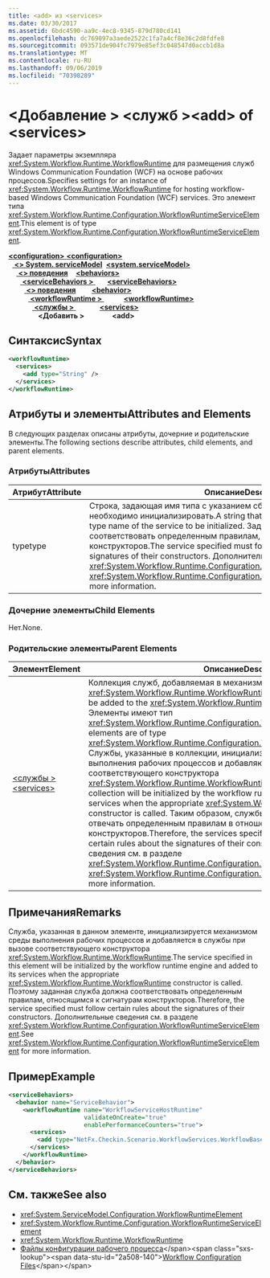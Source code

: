 ```yaml
---
title: <add> из <services>
ms.date: 03/30/2017
ms.assetid: 6bdc4590-aa9c-4ec8-9345-879d780cd141
ms.openlocfilehash: dc769097a3aede2522c1fa7a4cf8e36c2d8fdfe8
ms.sourcegitcommit: 093571de904fc7979e85ef3c048547d0accb1d8a
ms.translationtype: MT
ms.contentlocale: ru-RU
ms.lasthandoff: 09/06/2019
ms.locfileid: "70398289"
---
```

# <a name="add-of-services"></a><span data-ttu-id="2a508-102">\<Добавление > \<служб ></span><span class="sxs-lookup"><span data-stu-id="2a508-102">\<add> of \<services></span></span>
<span data-ttu-id="2a508-103">Задает параметры экземпляра <xref:System.Workflow.Runtime.WorkflowRuntime> для размещения служб Windows Communication Foundation (WCF) на основе рабочих процессов.</span><span class="sxs-lookup"><span data-stu-id="2a508-103">Specifies settings for an instance of <xref:System.Workflow.Runtime.WorkflowRuntime> for hosting workflow-based Windows Communication Foundation (WCF) services.</span></span> <span data-ttu-id="2a508-104">Это элемент типа <xref:System.Workflow.Runtime.Configuration.WorkflowRuntimeServiceElement>.</span><span class="sxs-lookup"><span data-stu-id="2a508-104">This element is of type <xref:System.Workflow.Runtime.Configuration.WorkflowRuntimeServiceElement>.</span></span>  
  
<span data-ttu-id="2a508-105">[ **\<configuration>** ](../configuration-element.md)</span><span class="sxs-lookup"><span data-stu-id="2a508-105">[**\<configuration>**](../configuration-element.md)</span></span>\
<span data-ttu-id="2a508-106">&nbsp;&nbsp;[ **\<> System. serviceModel**](system-servicemodel.md)</span><span class="sxs-lookup"><span data-stu-id="2a508-106">&nbsp;&nbsp;[**\<system.serviceModel>**](system-servicemodel.md)</span></span>\
<span data-ttu-id="2a508-107">&nbsp;&nbsp;&nbsp;&nbsp;[ **\<> поведения**](behaviors.md)</span><span class="sxs-lookup"><span data-stu-id="2a508-107">&nbsp;&nbsp;&nbsp;&nbsp;[**\<behaviors>**](behaviors.md)</span></span>\
<span data-ttu-id="2a508-108">&nbsp;&nbsp;&nbsp;&nbsp;&nbsp;&nbsp;[ **\<serviceBehaviors >** ](servicebehaviors.md)</span><span class="sxs-lookup"><span data-stu-id="2a508-108">&nbsp;&nbsp;&nbsp;&nbsp;&nbsp;&nbsp;[**\<serviceBehaviors>**](servicebehaviors.md)</span></span>\
<span data-ttu-id="2a508-109">&nbsp;&nbsp;&nbsp;&nbsp;&nbsp;&nbsp;&nbsp;&nbsp;[ **\<> поведения**](behavior-of-servicebehaviors.md)</span><span class="sxs-lookup"><span data-stu-id="2a508-109">&nbsp;&nbsp;&nbsp;&nbsp;&nbsp;&nbsp;&nbsp;&nbsp;[**\<behavior>**](behavior-of-servicebehaviors.md)</span></span>\
<span data-ttu-id="2a508-110">&nbsp;&nbsp;&nbsp;&nbsp;&nbsp;&nbsp;&nbsp;&nbsp;&nbsp;&nbsp;[ **\<workflowRuntime >** ](workflowruntime.md)</span><span class="sxs-lookup"><span data-stu-id="2a508-110">&nbsp;&nbsp;&nbsp;&nbsp;&nbsp;&nbsp;&nbsp;&nbsp;&nbsp;&nbsp;[**\<workflowRuntime>**](workflowruntime.md)</span></span>\
<span data-ttu-id="2a508-111">&nbsp;&nbsp;&nbsp;&nbsp;&nbsp;&nbsp;&nbsp;&nbsp;&nbsp;&nbsp;&nbsp;&nbsp;[ **\<службы >** ](services-of-workflowruntime.md)</span><span class="sxs-lookup"><span data-stu-id="2a508-111">&nbsp;&nbsp;&nbsp;&nbsp;&nbsp;&nbsp;&nbsp;&nbsp;&nbsp;&nbsp;&nbsp;&nbsp;[**\<services>**](services-of-workflowruntime.md)</span></span>\
<span data-ttu-id="2a508-112">&nbsp;&nbsp;&nbsp;&nbsp;&nbsp;&nbsp;&nbsp;&nbsp;&nbsp;&nbsp;&nbsp;&nbsp;&nbsp;&nbsp; **\<Добавить >**</span><span class="sxs-lookup"><span data-stu-id="2a508-112">&nbsp;&nbsp;&nbsp;&nbsp;&nbsp;&nbsp;&nbsp;&nbsp;&nbsp;&nbsp;&nbsp;&nbsp;&nbsp;&nbsp;**\<add>**</span></span>  
  
## <a name="syntax"></a><span data-ttu-id="2a508-113">Синтаксис</span><span class="sxs-lookup"><span data-stu-id="2a508-113">Syntax</span></span>  
  
```xml  
<workflowRuntime>
  <services>
    <add type="String" />
  </services>
</workflowRuntime>
```  
  
## <a name="attributes-and-elements"></a><span data-ttu-id="2a508-114">Атрибуты и элементы</span><span class="sxs-lookup"><span data-stu-id="2a508-114">Attributes and Elements</span></span>  
 <span data-ttu-id="2a508-115">В следующих разделах описаны атрибуты, дочерние и родительские элементы.</span><span class="sxs-lookup"><span data-stu-id="2a508-115">The following sections describe attributes, child elements, and parent elements.</span></span>  
  
### <a name="attributes"></a><span data-ttu-id="2a508-116">Атрибуты</span><span class="sxs-lookup"><span data-stu-id="2a508-116">Attributes</span></span>  
  
|<span data-ttu-id="2a508-117">Атрибут</span><span class="sxs-lookup"><span data-stu-id="2a508-117">Attribute</span></span>|<span data-ttu-id="2a508-118">Описание</span><span class="sxs-lookup"><span data-stu-id="2a508-118">Description</span></span>|  
|---------------|-----------------|  
|<span data-ttu-id="2a508-119">type</span><span class="sxs-lookup"><span data-stu-id="2a508-119">type</span></span>|<span data-ttu-id="2a508-120">Строка, задающая имя типа с указанием сборки для службы, которую необходимо инициализировать.</span><span class="sxs-lookup"><span data-stu-id="2a508-120">A string that specifies the assembly-qualified type name of the service to be initialized.</span></span> <span data-ttu-id="2a508-121">Заданная служба должна соответствовать определенным правилам, связанным с сигнатурами их конструкторов.</span><span class="sxs-lookup"><span data-stu-id="2a508-121">The service specified must follow certain rules about the signatures of their constructors.</span></span> <span data-ttu-id="2a508-122">Дополнительные сведения см. в разделе <xref:System.Workflow.Runtime.Configuration.WorkflowRuntimeServiceElement>.</span><span class="sxs-lookup"><span data-stu-id="2a508-122">See <xref:System.Workflow.Runtime.Configuration.WorkflowRuntimeServiceElement> for more information.</span></span>|  
  
### <a name="child-elements"></a><span data-ttu-id="2a508-123">Дочерние элементы</span><span class="sxs-lookup"><span data-stu-id="2a508-123">Child Elements</span></span>  
 <span data-ttu-id="2a508-124">Нет.</span><span class="sxs-lookup"><span data-stu-id="2a508-124">None.</span></span>  
  
### <a name="parent-elements"></a><span data-ttu-id="2a508-125">Родительские элементы</span><span class="sxs-lookup"><span data-stu-id="2a508-125">Parent Elements</span></span>  
  
|<span data-ttu-id="2a508-126">Элемент</span><span class="sxs-lookup"><span data-stu-id="2a508-126">Element</span></span>|<span data-ttu-id="2a508-127">Описание</span><span class="sxs-lookup"><span data-stu-id="2a508-127">Description</span></span>|  
|-------------|-----------------|  
|[<span data-ttu-id="2a508-128">\<службы ></span><span class="sxs-lookup"><span data-stu-id="2a508-128">\<services></span></span>](services-of-workflowruntime.md)|<span data-ttu-id="2a508-129">Коллекция служб, добавляемая в механизм <xref:System.Workflow.Runtime.WorkflowRuntime>.</span><span class="sxs-lookup"><span data-stu-id="2a508-129">A collection of services that will be added to the <xref:System.Workflow.Runtime.WorkflowRuntime> engine.</span></span> <span data-ttu-id="2a508-130">Элементы имеют тип <xref:System.Workflow.Runtime.Configuration.WorkflowRuntimeServiceElement>.</span><span class="sxs-lookup"><span data-stu-id="2a508-130">The elements are of type <xref:System.Workflow.Runtime.Configuration.WorkflowRuntimeServiceElement>.</span></span>  <span data-ttu-id="2a508-131">Службы, указанные в коллекции, инициализируются механизмом среды выполнения рабочих процессов и добавляются в службы при вызове соответствующего конструктора <xref:System.Workflow.Runtime.WorkflowRuntime>.</span><span class="sxs-lookup"><span data-stu-id="2a508-131">The services specified in the collection will be initialized by the workflow runtime engine and added to its services when the appropriate <xref:System.Workflow.Runtime.WorkflowRuntime> constructor is called.</span></span> <span data-ttu-id="2a508-132">Таким образом, службы, указанные в коллекции, должны отвечать определенным правилам в отношении сигнатур конструкторов.</span><span class="sxs-lookup"><span data-stu-id="2a508-132">Therefore, the services specified in the collection must follow certain rules about the signatures of their constructors.</span></span> <span data-ttu-id="2a508-133">Дополнительные сведения см. в разделе <xref:System.Workflow.Runtime.Configuration.WorkflowRuntimeServiceElement>.</span><span class="sxs-lookup"><span data-stu-id="2a508-133">See <xref:System.Workflow.Runtime.Configuration.WorkflowRuntimeServiceElement> for more information.</span></span>|  
  
## <a name="remarks"></a><span data-ttu-id="2a508-134">Примечания</span><span class="sxs-lookup"><span data-stu-id="2a508-134">Remarks</span></span>  
 <span data-ttu-id="2a508-135">Служба, указанная в данном элементе, инициализируется механизмом среды выполнения рабочих процессов и добавляется в службы при вызове соответствующего конструктора <xref:System.Workflow.Runtime.WorkflowRuntime>.</span><span class="sxs-lookup"><span data-stu-id="2a508-135">The service specified in this element will be initialized by the workflow runtime engine and added to its services when the appropriate <xref:System.Workflow.Runtime.WorkflowRuntime> constructor is called.</span></span> <span data-ttu-id="2a508-136">Поэтому заданная служба должна соответствовать определенным правилам, относящимся к сигнатурам конструкторов.</span><span class="sxs-lookup"><span data-stu-id="2a508-136">Therefore, the service specified must follow certain rules about the signatures of their constructors.</span></span> <span data-ttu-id="2a508-137">Дополнительные сведения см. в разделе <xref:System.Workflow.Runtime.Configuration.WorkflowRuntimeServiceElement>.</span><span class="sxs-lookup"><span data-stu-id="2a508-137">See <xref:System.Workflow.Runtime.Configuration.WorkflowRuntimeServiceElement> for more information.</span></span>  
  
## <a name="example"></a><span data-ttu-id="2a508-138">Пример</span><span class="sxs-lookup"><span data-stu-id="2a508-138">Example</span></span>  
  
```xml  
<serviceBehaviors>
  <behavior name="ServiceBehavior">
    <workflowRuntime name="WorkflowServiceHostRuntime"
                     validateOnCreate="true"
                     enablePerformanceCounters="true">
      <services>
        <add type="NetFx.Checkin.Scenario.WorkflowServices.WorkflowBasedServices.Common.TestPersistenceService.FilePersistenceService, NetFx.Checkin.Scenario.WorkflowServices.WorkflowBasedServices.Common" />
      </services>
    </workflowRuntime>
  </behavior>
</serviceBehaviors>
```  
  
## <a name="see-also"></a><span data-ttu-id="2a508-139">См. также</span><span class="sxs-lookup"><span data-stu-id="2a508-139">See also</span></span>

- <xref:System.ServiceModel.Configuration.WorkflowRuntimeElement>
- <xref:System.Workflow.Runtime.Configuration.WorkflowRuntimeServiceElement>
- <xref:System.Workflow.Runtime.WorkflowRuntime>
- <span data-ttu-id="2a508-140">[Файлы конфигурации рабочего процесса](https://docs.microsoft.com/previous-versions/dotnet/netframework-3.5/ms732240(v=vs.90))</span><span class="sxs-lookup"><span data-stu-id="2a508-140">[Workflow Configuration Files](https://docs.microsoft.com/previous-versions/dotnet/netframework-3.5/ms732240(v=vs.90))</span></span>

